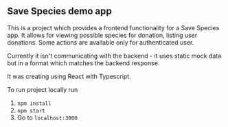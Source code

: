 ## Save Species demo app

This is a project which provides a frontend functionality for a Save Species app. It allows for viewing possible species for donation, listing user donations. Some actions are available only for authenticated user.

Currently it isn't communicating with the backend - it uses static mock data but in a format which matches the backend response.

It was creating using React with Typescript.

To run project locally run
1. `npm install`
2. `npm start`
3. Go to `localhost:3000`